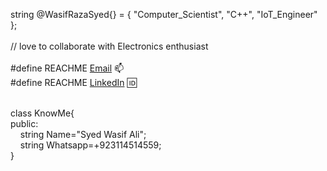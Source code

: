string @WasifRazaSyed{} = { "Computer_Scientist", "C++", "IoT_Engineer" };<br />
<br />
// love to collaborate with Electronics enthusiast<br />
<br />
#define REACHME <a href="syedraza312@hotmail.com">Email</a> 📫&nbsp; <br />
#define REACHME <a href="https://www.linkedin.com/in/syed-raza-2b62051a1/">LinkedIn</a> 🆔&nbsp; <br />

<br />
class KnowMe{<br />
  public:<br />
&nbsp;&nbsp;&nbsp; string Name="Syed Wasif Ali";<br />
&nbsp;&nbsp;&nbsp; string Whatsapp=+923114514559;<br />}<br />
<br />

